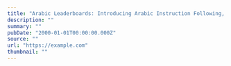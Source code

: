 ```yaml
---
title: "Arabic Leaderboards: Introducing Arabic Instruction Following, Updating AraGen, and More"
description: ""
summary: ""
pubDate: "2000-01-01T00:00:00.000Z"
source: ""
url: "https://example.com"
thumbnail: ""
---
```



